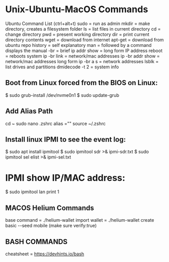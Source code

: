 # Unix-Ubuntu-MacOS Commands
Ubuntu Command List         (ctrl+alt+t)
sudo = run as admin
mkdir = make directory, creates a filesystem folder
ls = list files in current directory
cd = change directory
pwd = present working directory
dir = print current directory contents
wget = download from internet
apt-get = download from ubuntu repo
history = self explanatory
man = followed by a command displays the manual 
-br = brief
ip addr show = long form IP address
reboot = reboots system
ip -br link = network/mac addresses
ip -br addr show = network/mac addresses long form
ip -br a s = network addresses
lsblk = list drives and partitions
dmidecode -t 2 = system info

## Boot from Linux forced from the BIOS on Linux:
$ sudo grub-install /dev/nvme0n1
$ sudo update-grub

## Add Alias Path
cd ~
sudo nano .zshrc
alias <alias name>="<command name>"
source ~/.zshrc

## Install linux IPMI to see the event log:
$ sudo apt install ipmitool
$ sudo ipmitool sdr >& ipmi-sdr.txt
$ sudo ipmitool sel elist >& ipmi-sel.txt
# IPMI show IP/MAC address:
$ sudo ipmitool lan print 1

## MACOS Helium Commands 
base command = ./helium-wallet
import wallet = ./helium-wallet create basic --seed mobile (make sure verify:true)

## BASH COMMANDS 
cheatsheet = https://devhints.io/bash
